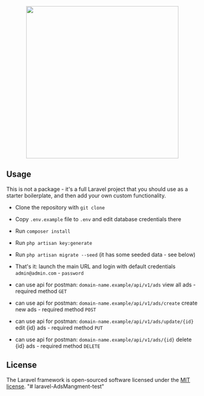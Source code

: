<p align="center"><a href="https://laravel.com" target="_blank"><img src="https://raw.githubusercontent.com/laravel/art/master/logo-lockup/5%20SVG/2%20CMYK/1%20Full%20Color/laravel-logolockup-cmyk-red.svg" width="400"></a></p>

## Usage

This is not a package - it's a full Laravel project that you should use as a starter boilerplate, and then add your own custom functionality.

- Clone the repository with `git clone`
- Copy `.env.example` file to `.env` and edit database credentials there
- Run `composer install`
- Run `php artisan key:generate`
- Run `php artisan migrate --seed` (it has some seeded data - see below)
- That's it: launch the main URL and login with default credentials `admin@admin.com` - `password`

- can use api for postman: `domain-name.example/api/v1/ads` view all ads - required method `GET`
- can use api for postman: `domain-name.example/api/v1/ads/create` create new ads - required method `POST`
- can use api for postman: `domain-name.example/api/v1/ads/update/{id}` edit {id} ads - required method `PUT`
- can use api for postman: `domain-name.example/api/v1/ads/{id}` delete {id} ads - required method `DELETE`

## License

The Laravel framework is open-sourced software licensed under the [MIT license](https://opensource.org/licenses/MIT).
"# laravel-AdsMangment-test" 
